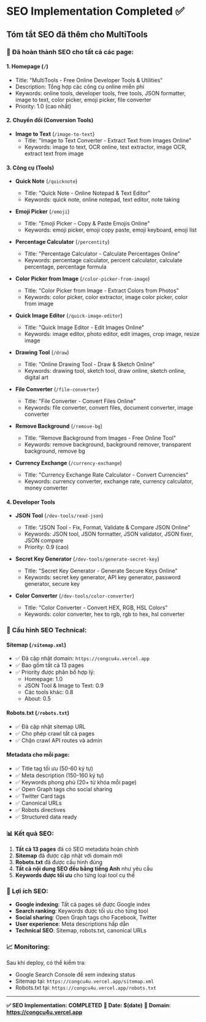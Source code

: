 # SEO Implementation Completed ✅

## Tóm tắt SEO đã thêm cho MultiTools

### 🎯 Đã hoàn thành SEO cho tất cả các page:

#### 1. **Homepage** (`/`)

- Title: "MultiTools - Free Online Developer Tools & Utilities"
- Description: Tổng hợp các công cụ online miễn phí
- Keywords: online tools, developer tools, free tools, JSON formatter, image to text, color picker, emoji picker, file converter
- Priority: 1.0 (cao nhất)

#### 2. **Chuyển đổi (Conversion Tools)**

- **Image to Text** (`/image-to-text`)
  - Title: "Image to Text Converter - Extract Text from Images Online"
  - Keywords: image to text, OCR online, text extractor, image OCR, extract text from image

#### 3. **Công cụ (Tools)**

- **Quick Note** (`/quicknote`)

  - Title: "Quick Note - Online Notepad & Text Editor"
  - Keywords: quick note, online notepad, text editor, note taking

- **Emoji Picker** (`/emoji`)

  - Title: "Emoji Picker - Copy & Paste Emojis Online"
  - Keywords: emoji picker, emoji copy paste, emoji keyboard, emoji list

- **Percentage Calculator** (`/percentity`)

  - Title: "Percentage Calculator - Calculate Percentages Online"
  - Keywords: percentage calculator, percent calculator, calculate percentage, percentage formula

- **Color Picker from Image** (`/color-picker-from-image`)

  - Title: "Color Picker from Image - Extract Colors from Photos"
  - Keywords: color picker, color extractor, image color picker, color from image

- **Quick Image Editor** (`/quick-image-editor`)

  - Title: "Quick Image Editor - Edit Images Online"
  - Keywords: image editor, photo editor, edit images, crop image, resize image

- **Drawing Tool** (`/draw`)

  - Title: "Online Drawing Tool - Draw & Sketch Online"
  - Keywords: drawing tool, sketch tool, draw online, sketch online, digital art

- **File Converter** (`/file-converter`)

  - Title: "File Converter - Convert Files Online"
  - Keywords: file converter, convert files, document converter, image converter

- **Remove Background** (`/remove-bg`)

  - Title: "Remove Background from Images - Free Online Tool"
  - Keywords: remove background, background remover, transparent background, remove bg

- **Currency Exchange** (`/currency-exchange`)
  - Title: "Currency Exchange Rate Calculator - Convert Currencies"
  - Keywords: currency converter, exchange rate, currency calculator, money converter

#### 4. **Developer Tools**

- **JSON Tool** (`/dev-tools/read-json`)

  - Title: "JSON Tool - Fix, Format, Validate & Compare JSON Online"
  - Keywords: JSON tool, JSON formatter, JSON validator, JSON fixer, JSON compare
  - Priority: 0.9 (cao)

- **Secret Key Generator** (`/dev-tools/generate-secret-key`)

  - Title: "Secret Key Generator - Generate Secure Keys Online"
  - Keywords: secret key generator, API key generator, password generator, secure key

- **Color Converter** (`/dev-tools/color-converter`)
  - Title: "Color Converter - Convert HEX, RGB, HSL Colors"
  - Keywords: color converter, hex to rgb, rgb to hex, hsl converter

### 🔧 Cấu hình SEO Technical:

#### **Sitemap** (`/sitemap.xml`)

- ✅ Đã cập nhật domain: `https://congcu4u.vercel.app`
- ✅ Bao gồm tất cả 13 pages
- ✅ Priority được phân bổ hợp lý:
  - Homepage: 1.0
  - JSON Tool & Image to Text: 0.9
  - Các tools khác: 0.8
  - About: 0.5

#### **Robots.txt** (`/robots.txt`)

- ✅ Đã cập nhật sitemap URL
- ✅ Cho phép crawl tất cả pages
- ✅ Chặn crawl API routes và admin

#### **Metadata cho mỗi page:**

- ✅ Title tag tối ưu (50-60 ký tự)
- ✅ Meta description (150-160 ký tự)
- ✅ Keywords phong phú (20+ từ khóa mỗi page)
- ✅ Open Graph tags cho social sharing
- ✅ Twitter Card tags
- ✅ Canonical URLs
- ✅ Robots directives
- ✅ Structured data ready

### 📊 Kết quả SEO:

1. **Tất cả 13 pages** đã có SEO metadata hoàn chỉnh
2. **Sitemap** đã được cập nhật với domain mới
3. **Robots.txt** đã được cấu hình đúng
4. **Tất cả nội dung SEO đều bằng tiếng Anh** như yêu cầu
5. **Keywords được tối ưu** cho từng loại tool cụ thể

### 🚀 Lợi ích SEO:

- **Google indexing**: Tất cả pages sẽ được Google index
- **Search ranking**: Keywords được tối ưu cho từng tool
- **Social sharing**: Open Graph tags cho Facebook, Twitter
- **User experience**: Meta descriptions hấp dẫn
- **Technical SEO**: Sitemap, robots.txt, canonical URLs

### 📈 Monitoring:

Sau khi deploy, có thể kiểm tra:

- Google Search Console để xem indexing status
- Sitemap tại: `https://congcu4u.vercel.app/sitemap.xml`
- Robots.txt tại: `https://congcu4u.vercel.app/robots.txt`

---

**✅ SEO Implementation: COMPLETED**
**📅 Date: $(date)**
**🔗 Domain: https://congcu4u.vercel.app**
